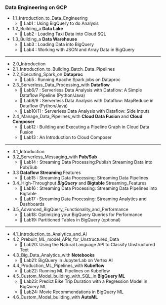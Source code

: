 ### Data Engineering on GCP

- 1.1_Introduction_to_Data_Engineering
  - :memo: Lab1 : Using BigQuery to do Analysis
- 1.2_Building_a **Data Lake**
  - :memo: Lab2 : Loading Taxi Data into Cloud SQL
- 1.3_Building_a **Data Warehouse** 
  - :memo: Lab3 : Loading Data into BigQuery
  - :memo: Lab4 : Working with JSON and Array Data in BigQuery
---
- 2.0_Introduction
- 2.1_Introduction_to_Building_Batch_Data_Pipelines
- 2.2_Executing_Spark_on **Dataproc**
  - :memo: Lab5 : Running Apache Spark jobs on Dataproc
- 2.3_Serverless_Data_Processing_with **Dataflow**
  - :memo: Lab6/7 : Serverless Data Analysis with Dataflow: A Simple Dataflow Pipeline (Python/Java)
  - :memo: Lab8/9 : Serverless Data Analysis with Dataflow: MapReduce in Dataflow (Python/Java)
  - :memo: Lab10/11 : Serverless Data Analysis with Dataflow: Side Inputs 
- 2.4_Manage_Data_Pipelines_with **Cloud Data Fusion** and **Cloud Composer**
  - :memo: Lab12 : Building and Executing a Pipeline Graph in Cloud Data Fusion
  - :memo: Lab13 : An Introduction to Cloud Composer
---
- 3.1_Introduction
- 3.2_Serverless_Messaging_with **Pub/Sub**
  - :memo: Lab14 : Streaming Data Processing:Publish Streaming Data into Pub/Sub
- 3.3 **Dataflow Streaming** Features
  - :memo: Lab15 : Streaming Data Processing: Streaming Data Pipelines
- 3.4_High-Throughput _**BigQuery**_ and **Bigtable** Streaming_Features
  - :memo: Lab16 : Streaming Data Processing: Streaming Data Pipelines into Bigtable
  - :memo: Lab17 : Streaming Data Processing: Streaming Analytics and Dashboards
- 3.5_Advanced_BigQuery_Functionality_and_Performance
  - :memo: Lab18: Optimizing your BigQuery Queries for Performance
  - :memo: Lab19: Partitioned Tables in BigQuery (optional)
---
- 4.1_Introduction_to_Analytics_and_AI
- 4.2_Prebuilt_ML_model_APIs_for_Unstructured_Data
  - :memo: Lab20: Using the Natural Language API to Classify Unstructured Text
- 4.3_Big_Data_Analytics_with **Notebooks**
  - :memo: Lab21: BigQuery in JupyterLab on Vertex AI
- 4.4_Production_ML_Pipelines_with **Kubeflow**
  - :memo: Lab22: Running ML Pipelines on Kubeflow
- 4.5_Custom_Model_building_with_SQL_in **BigQuery ML**
  - :memo: Lab23: Predict Bike Trip Duration with a Regression Model in BigQuery ML
  - :memo: Lab24: Movie Recommendations in BigQuery ML
- 4.6_Custom_Model_building_with **AutoML**